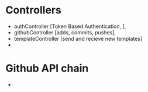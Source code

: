 # Controllers
- authController [Token Based Authentication, ],
- githubController [adds, commits, pushes],
- templateController [send and recieve new templates]
- 



# Github API chain

-